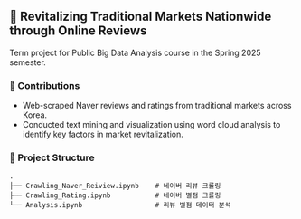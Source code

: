 ## 🧺 Revitalizing Traditional Markets Nationwide through Online Reviews
Term project for Public Big Data Analysis course in the Spring 2025 semester.

### 📌 Contributions
- Web-scraped Naver reviews and ratings from traditional markets across Korea.
- Conducted text mining and visualization using word cloud analysis to identify key factors in market revitalization.

### 📁 Project Structure
```
.
├── Crawling_Naver_Reiview.ipynb    # 네이버 리뷰 크롤링
├── Crawling_Rating.ipynb           # 네이버 별점 크롤링
└── Analysis.ipynb                  # 리뷰 별점 데이터 분석
```

